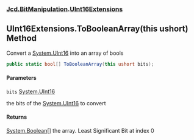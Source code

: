 ### [Jcd.BitManipulation](Jcd.BitManipulation.md 'Jcd.BitManipulation').[UInt16Extensions](Jcd.BitManipulation.UInt16Extensions.md 'Jcd.BitManipulation.UInt16Extensions')

## UInt16Extensions.ToBooleanArray(this ushort) Method

Convert a [System.UInt16](https://docs.microsoft.com/en-us/dotnet/api/System.UInt16 'System.UInt16') into an array of
bools

```csharp
public static bool[] ToBooleanArray(this ushort bits);
```
#### Parameters

<a name='Jcd.BitManipulation.UInt16Extensions.ToBooleanArray(thisushort).bits'></a>

`bits` [System.UInt16](https://docs.microsoft.com/en-us/dotnet/api/System.UInt16 'System.UInt16')

the bits of the [System.UInt16](https://docs.microsoft.com/en-us/dotnet/api/System.UInt16 'System.UInt16') to convert

#### Returns

[System.Boolean](https://docs.microsoft.com/en-us/dotnet/api/System.Boolean 'System.Boolean')[[]](https://docs.microsoft.com/en-us/dotnet/api/System.Array 'System.Array')
the array. Least Significant Bit at index 0